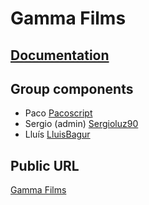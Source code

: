 # Gamma Films



## [Documentation](gamma-films/docs/Readme.md)

## Group components

- Paco [Pacoscript](https://github.com/Pacoscript)
- Sergio (admin) [Sergioluz90](https://github.com/sergioluz90)
- Lluís [LluisBagur](https://github.com/LluisBagur)

## Public URL

[Gamma Films](http://gamma-films.surge.sh/#/)